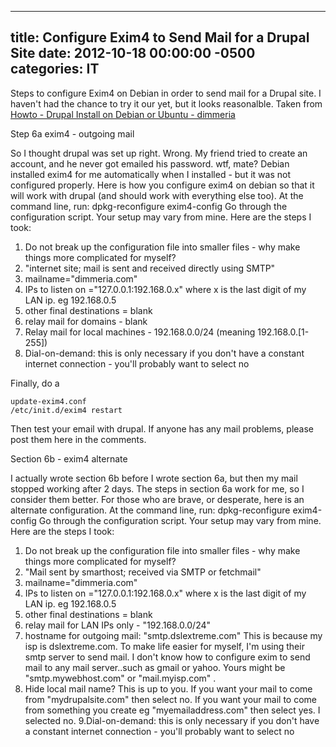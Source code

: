﻿---

title:  Configure Exim4 to Send Mail for a Drupal Site
date:   2012-10-18 00:00:00 -0500
categories: IT
---

Steps to configure Exim4 on Debian in order to send mail for a Drupal site. I haven't had the chance to try it our yet, but it looks reasonalble.
Taken from [Howto - Drupal Install on Debian or Ubuntu - dimmeria](http://dimmeria.com/node/1)

Step 6a exim4 - outgoing mail

So I thought drupal was set up right. Wrong. My friend tried to create an account, and he never got emailed his password. wtf, mate? Debian installed exim4 for me automatically when I installed - but it was not configured properly. Here is how you configure exim4 on debian so that it will work with drupal (and should work with everything else too). At the command line, run: dpkg-reconfigure exim4-config Go through the configuration script. Your setup may vary from mine. Here are the steps I took:

1. Do not break up the configuration file into smaller files - why make things more complicated for myself?
2. "internet site; mail is sent and received directly using SMTP"
3. mailname="dimmeria.com"
4. IPs to listen on ="127.0.0.1:192.168.0.x" where x is the last digit of my LAN ip. eg 192.168.0.5
5. other final destinations = blank
6. relay mail for domains - blank
7. Relay mail for local machines - 192.168.0.0/24 (meaning 192.168.0.[1-255])
8. Dial-on-demand: this is only necessary if you don't have a constant internet connection - you'll probably want to select no

Finally, do a

```console
update-exim4.conf
/etc/init.d/exim4 restart
```

Then test your email with drupal. If anyone has any mail problems, please post them here in the comments.

Section 6b - exim4 alternate

I actually wrote section 6b before I wrote section 6a, but then my mail stopped working after 2 days. The steps in section 6a work for me, so I consider them better. For those who are brave, or desperate, here is an alternate configuration. At the command line, run: dpkg-reconfigure exim4-config Go through the configuration script. Your setup may vary from mine. Here are the steps I took:

1. Do not break up the configuration file into smaller files - why make things more complicated for myself?
2. "Mail sent by smarthost; received via SMTP or fetchmail"
3. mailname="dimmeria.com"
4. IPs to listen on ="127.0.0.1:192.168.0.x" where x is the last digit of my LAN ip. eg 192.168.0.5
5. other final destinations = blank
6. relay mail for LAN IPs only - "192.168.0.0/24"
7. hostname for outgoing mail: "smtp.dslextreme.com" This is because my isp is dslextreme.com. To make life easier for myself, I'm using their smtp server to send mail. I don't know how to configure exim to send mail to any mail server..such as gmail or yahoo. Yours might be "smtp.mywebhost.com" or "mail.myisp.com" .
8. Hide local mail name? This is up to you. If you want your mail to come from "mydrupalsite.com" then select no. If you want your mail to come from something you create eg "myemailaddress.com" then select yes. I selected no.
9.Dial-on-demand: this is only necessary if you don't have a constant internet connection - you'll probably want to select no
